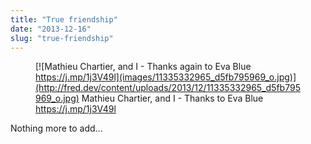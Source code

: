 ```yaml
---
title: "True friendship"
date: "2013-12-16"
slug: "true-friendship"
---
```


<figure>

[](http://fred.dev/content/uploads/2013/12/11335332965_d5fb795969_o.jpg)

<figcaption>

[![Mathieu Chartier, and I - Thanks again to Eva Blue https://j.mp/1j3V49l](images/11335332965_d5fb795969_o.jpg)](http://fred.dev/content/uploads/2013/12/11335332965_d5fb795969_o.jpg) Mathieu Chartier, and I - Thanks to Eva Blue https://j.mp/1j3V49l

</figcaption>

</figure>

Nothing more to add...
